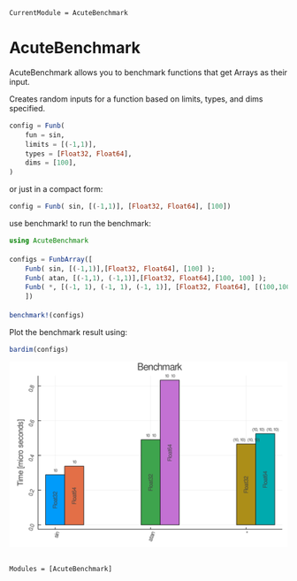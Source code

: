 ```@meta
CurrentModule = AcuteBenchmark
```

# AcuteBenchmark

AcuteBenchmark allows you to benchmark functions that get Arrays as their input.

Creates random inputs for a function based on limits, types, and dims specified.
```julia
config = Funb(
    fun = sin,
    limits = [(-1,1)],
    types = [Float32, Float64],
    dims = [100],
)
```
or just in a compact form:
```julia
config = Funb( sin, [(-1,1)], [Float32, Float64], [100])
```

use benchmark! to run the benchmark:
```julia
using AcuteBenchmark

configs = FunbArray([
    Funb( sin, [(-1,1)],[Float32, Float64], [100] );
    Funb( atan, [(-1,1), (-1,1)],[Float32, Float64],[100, 100] );
    Funb( *, [(-1, 1), (-1, 1), (-1, 1)], [Float32, Float64], [(100,100), (100,100)] );
    ])

benchmark!(configs)
```

Plot the benchmark result using:
```julia
bardim(configs)
```

![bench-dims-set1](bench-dims-set1.png)


```@index
```

```@autodocs
Modules = [AcuteBenchmark]
```
